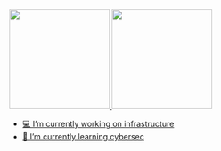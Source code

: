  <div>
  <a href="https://github.com/RaphaelCarvalho">
  <img height="180em" src="https://github-readme-stats.vercel.app/api?username=RaphaelCarvalho&show_icons=true&theme=algolia&include_all_commits=true&count_private=true"/>
  <img height="180em" src="https://github-readme-stats.vercel.app/api/top-langs/?username=RaphaelCarvalho&layout=compact&langs_count=7&theme=algolia"/>
</div>

- 💻 I’m currently working on infrastructure
- 🔐 I’m currently learning cybersec

